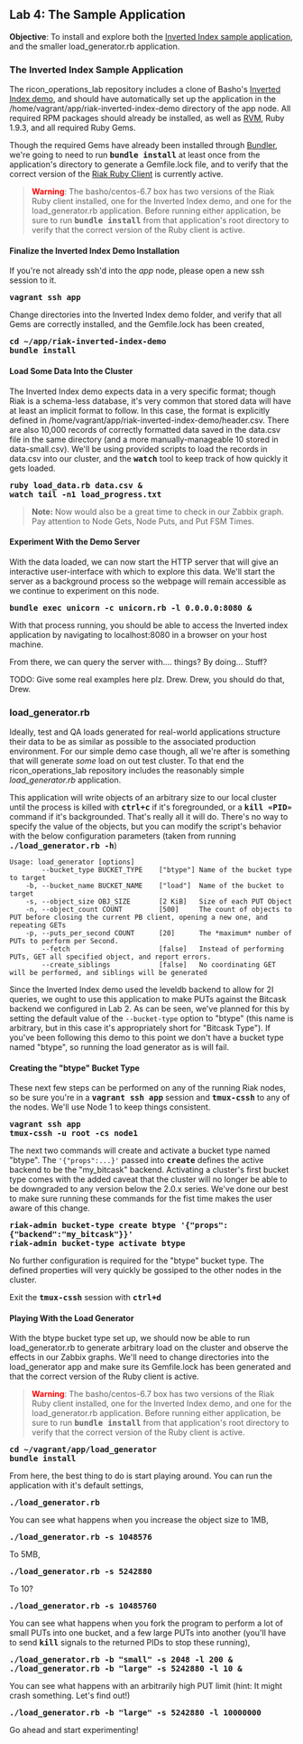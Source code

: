 Lab 4: The Sample Application
-----

**Objective**: To install and explore both the [Inverted Index sample application][inverted_index], and the smaller load\_generator.rb application.

### The Inverted Index Sample Application

The ricon\_operations\_lab repository includes a clone of Basho's [Inverted Index demo][inverted_index], and should have automatically set up the application in the /home/vagrant/app/riak-inverted-index-demo directory of the app node. All required RPM packages should already be installed, as well as [RVM][rvm], Ruby 1.9.3, and all required Ruby Gems.

Though the required Gems have already been installed through [Bundler][bundler], we're going to need to run **<span style="font-family:monospace">bundle install</span>** at least once from the application's directory to generate a Gemfile.lock file, and to verify that the correct version of the [Riak Ruby Client][ruby-client] is currently active.

> **<span style="color:red">Warning</span>**: The basho/centos-6.7 box has two versions of the Riak Ruby client installed, one for the Inverted Index demo, and one for the load\_generator.rb application. Before running either application, be sure to run **<span style="font-family:monospace">bundle install</span>** from that application's root directory to verify that the correct version of the Ruby client is active.

#### Finalize the Inverted Index Demo Installation

If you're not already ssh'd into the _app_ node, please open a new ssh session to it.

**<span style="font-family:monospace">vagrant ssh app</span>**

Change directories into the Inverted Index demo folder, and verify that all Gems are correctly installed, and the Gemfile.lock has been created,

**<span style="font-family:monospace">cd ~/app/riak-inverted-index-demo</span>**  
**<span style="font-family:monospace">bundle install</span>**


#### Load Some Data Into the Cluster

The Inverted Index demo expects data in a very specific format; though Riak is a schema-less database, it's very common that stored data will have at least an implicit format to follow. In this case, the format is explicitly defined in /home/vagrant/app/riak-inverted-index-demo/header.csv. There are also 10,000 records of correctly formatted data saved in the data.csv file in the same directory (and a more manually-manageable 10 stored in data-small.csv). We'll be using provided scripts to load the records in data.csv into our cluster, and the **<span style="font-family:monospace">watch</span>** tool to keep track of how quickly it gets loaded.

**<span style="font-family:monospace">ruby load\_data.rb data.csv &</span>**  
**<span style="font-family:monospace">watch tail -n1 load\_progress.txt</span>**

> **Note:** Now would also be a great time to check in our Zabbix graph. Pay attention to Node Gets, Node Puts, and Put FSM Times.


#### Experiment With the Demo Server

With the data loaded, we can now start the HTTP server that will give an interactive user-interface with which to explore this data. We'll start the server as a background process so the webpage will remain accessible as we continue to experiment on this node.

**<span style="font-family:monospace">bundle exec unicorn -c unicorn.rb -l 0.0.0.0:8080 &</span>**

With that process running, you should be able to access the Inverted index application by navigating to localhost:8080 in a browser on your host machine.

From there, we can query the server with.... things? By doing... Stuff?

TODO: Give some real examples here plz. Drew. Drew, you should do that, Drew.


### load\_generator.rb

Ideally, test and QA loads generated for real-world applications structure their data to be as similar as possible to the associated production environment. For our simple demo case though, all we're after is something that will generate _some_ load on out test cluster. To that end the ricon\_operations\_lab repository includes the reasonably simple *load\_generator.rb* application.

This application will write objects of an arbitrary size to our local cluster until the process is killed with **<span style="font-family:monospace">ctrl+c</span>** if it's foregrounded, or a **<span style="font-family:monospace">kill «PID»</span>** command if it's backgrounded. That's really all it will do. There's no way to specify the value of the objects, but you can modify the script's behavior with the below configuration parameters (taken from running **<span style="font-family:monospace">./load\_generator.rb -h</span>**)

```
Usage: load_generator [options]
        --bucket_type BUCKET_TYPE    ["btype"] Name of the bucket type to target
    -b, --bucket_name BUCKET_NAME    ["load"]  Name of the bucket to target
    -s, --object_size OBJ_SIZE       [2 KiB]   Size of each PUT Object
    -n, --object_count COUNT         [500]     The count of objects to PUT before closing the current PB client, opening a new one, and repeating GETs
    -p, --puts_per_second COUNT      [20]      The *maximum* number of PUTs to perform per Second.
        --fetch                      [false]   Instead of performing PUTs, GET all specified object, and report errors.
        --create_siblings            [false]   No coordinating GET will be performed, and siblings will be generated
```

Since the Inverted Index demo used the leveldb backend to allow for 2I queries, we ought to use this application to make PUTs against the Bitcask backend we configured in Lab 2. As can be seen, we've planned for this by setting the default value of the `--bucket-type` option to "btype" (this name is arbitrary, but in this case it's appropriately short for "Bitcask Type"). If you've been following this demo to this point we don't have a bucket type named "btype", so running the load generator as is will fail.


#### Creating the "btype" Bucket Type

These next few steps can be performed on any of the running Riak nodes, so be sure you're in a **<span style="font-family:monospace">vagrant ssh app</span>** session and **<span style="font-family:monospace">tmux-cssh</span>** to any of the nodes. We'll use Node 1 to keep things consistent.

**<span style="font-family:monospace">vagrant ssh app</span>**  
**<span style="font-family:monospace">tmux-cssh -u root -cs node1</span>**

The next two commands will create and activate a bucket type named "btype". The `'{"props":...}'` passed into **<span style="font-family:monospace">create</span>** defines the active backend to be the "my\_bitcask" backend. Activating a cluster's first bucket type comes with the added caveat that the cluster will no longer be able to be downgraded to any version below the 2.0.x series. We've done our best to make sure running these commands for the fist time makes the user aware of this change.

**<span style="font-family:monospace">riak-admin bucket-type create btype '{"props": {"backend":"my\_bitcask"}}'</span>**  
**<span style="font-family:monospace">riak-admin bucket-type activate btype</span>**

No further configuration is required for the "btype" bucket type. The defined properties will very quickly be gossiped to the other nodes in the cluster.

Exit the **<span style="font-family:monospace">tmux-cssh</span>** session with **<span style="font-family:monospace">ctrl+d</span>**


#### Playing With the Load Generator

With the btype bucket type set up, we should now be able to run load\_generator.rb to generate arbitrary load on the cluster and observe the effects in our Zabbix graphs. We'll need to change directories into the load\_generator app and make sure its Gemfile.lock has been generated and that the correct version of the Ruby client is active.

> **<span style="color:red">Warning</span>**: The basho/centos-6.7 box has two versions of the Riak Ruby client installed, one for the Inverted Index demo, and one for the load\_generator.rb application. Before running either application, be sure to run **<span style="font-family:monospace">bundle install</span>** from that application's root directory to verify that the correct version of the Ruby client is active.

**<span style="font-family:monospace">cd ~/vagrant/app/load\_generator</span>**  
**<span style="font-family:monospace">bundle install</span>**

From here, the best thing to do is start playing around. You can run the application with it's default settings,

**<span style="font-family:monospace">./load\_generator.rb</span>**

You can see what happens when you increase the object size to 1MB,

**<span style="font-family:monospace">./load\_generator.rb -s 1048576</span>**

To 5MB,

**<span style="font-family:monospace">./load\_generator.rb -s 5242880</span>**

To 10?

**<span style="font-family:monospace">./load\_generator.rb -s 10485760</span>**

You can see what happens when you fork the program to perform a lot of small PUTs into one bucket, and a few large PUTs into another (you'll have to send **<span style="font-family:monospace">kill</span>** signals to the returned PIDs to stop these running),

**<span style="font-family:monospace">./load\_generator.rb -b "small" -s 2048 -l 200 &</span>**  
**<span style="font-family:monospace">./load\_generator.rb -b "large" -s 5242880 -l 10 &</span>**

You can see what happens with an arbitrarily high PUT limit (hint: It might crash something. Let's find out!)

**<span style="font-family:monospace">./load\_generator.rb -b "large" -s 5242880 -l 10000000</span>**

Go ahead and start experimenting!

[inverted_index]: https://github.com/drewkerrigan/riak-inverted-index-demo
[rvm]: https://rvm.io/
[bundler]: http://bundler.io/
[ruby-client]: https://github.com/basho/riak-ruby-client
